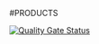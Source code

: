 #PRODUCTS

[![Quality Gate Status](http://localhost:9000/api/project_badges/measure?project=products&metric=alert_status&token=sqb_e999bfa85d9788e03a3498cc31d480d5ed2bdf96)](http://localhost:9000/dashboard?id=products)

